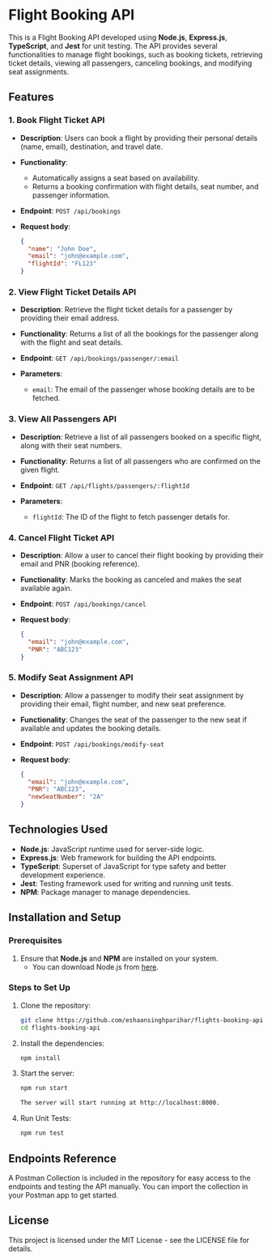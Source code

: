 # Flight Booking API

This is a Flight Booking API developed using **Node.js**, **Express.js**, **TypeScript**, and **Jest** for unit testing. The API provides several functionalities to manage flight bookings, such as booking tickets, retrieving ticket details, viewing all passengers, canceling bookings, and modifying seat assignments.

## Features

### 1. **Book Flight Ticket API**
   - **Description**: Users can book a flight by providing their personal details (name, email), destination, and travel date.
   - **Functionality**: 
     - Automatically assigns a seat based on availability.
     - Returns a booking confirmation with flight details, seat number, and passenger information.
   
   - **Endpoint**: `POST /api/bookings`
   - **Request body**:
     ```json
     {
       "name": "John Doe",
       "email": "john@example.com",
       "flightId": "FL123"
     }
     ```

### 2. **View Flight Ticket Details API**
   - **Description**: Retrieve the flight ticket details for a passenger by providing their email address.
   - **Functionality**: Returns a list of all the bookings for the passenger along with the flight and seat details.

   - **Endpoint**: `GET /api/bookings/passenger/:email`
   - **Parameters**:
     - `email`: The email of the passenger whose booking details are to be fetched.
   
### 3. **View All Passengers API**
   - **Description**: Retrieve a list of all passengers booked on a specific flight, along with their seat numbers.
   - **Functionality**: Returns a list of all passengers who are confirmed on the given flight.
   
   - **Endpoint**: `GET /api/flights/passengers/:flightId`
   - **Parameters**:
     - `flightId`: The ID of the flight to fetch passenger details for.

### 4. **Cancel Flight Ticket API**
   - **Description**: Allow a user to cancel their flight booking by providing their email and PNR (booking reference).
   - **Functionality**: Marks the booking as canceled and makes the seat available again.
   
   - **Endpoint**: `POST /api/bookings/cancel`
   - **Request body**:
     ```json
     {
       "email": "john@example.com",
       "PNR": "ABC123"
     }
     ```

### 5. **Modify Seat Assignment API**
   - **Description**: Allow a passenger to modify their seat assignment by providing their email, flight number, and new seat preference.
   - **Functionality**: Changes the seat of the passenger to the new seat if available and updates the booking details.
   
   - **Endpoint**: `POST /api/bookings/modify-seat`
   - **Request body**:
     ```json
     {
       "email": "john@example.com",
       "PNR": "ABC123",
       "newSeatNumber": "2A"
     }
     ```

## Technologies Used

- **Node.js**: JavaScript runtime used for server-side logic.
- **Express.js**: Web framework for building the API endpoints.
- **TypeScript**: Superset of JavaScript for type safety and better development experience.
- **Jest**: Testing framework used for writing and running unit tests.
- **NPM**: Package manager to manage dependencies.

## Installation and Setup

### Prerequisites

1. Ensure that **Node.js** and **NPM** are installed on your system.
   - You can download Node.js from [here](https://nodejs.org/).

### Steps to Set Up

1. Clone the repository:

   ```bash
   git clone https://github.com/eshaansinghparihar/flights-booking-api.git
   cd flights-booking-api

2. Install the dependencies:

    ```bash
    npm install

3. Start the server:

    ```bash
    npm run start

    The server will start running at http://localhost:8000.

4. Run Unit Tests:

    ```bash
    npm run test

## Endpoints Reference

A Postman Collection is included in the repository for easy access to the endpoints and testing the API manually. You can import the collection in your Postman app to get started.

## License

This project is licensed under the MIT License - see the LICENSE file for details.
